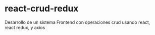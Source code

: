 # react-crud-redux
Desarrollo de un sistema Frontend con operaciones crud usando react, react redux, y axios


 
